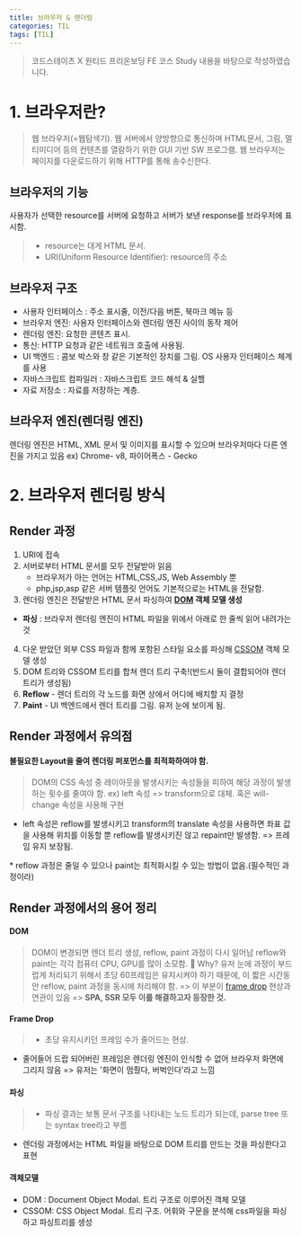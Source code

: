 ```yaml
---
title: 브라우저 & 렌더링
categories: TIL
tags: [TIL]
---
```


> 코드스테이츠 X 원티드 프리온보딩 FE 코스 Study 내용을 바탕으로 작성하였습니다.

# 1. 브라우저란?

> 웹 브라우저(=웹탐색기). 웹 서버에서 양방향으로 통신하며 HTML문서, 그림, 멀티미디어 등의 컨텐츠를 열람하기 위한 GUI 기반 SW 프로그램.
> 웹 브라우저는 페이지를 다운로드하기 위해 HTTP를 통해 송수신한다.

## 브라우저의 기능

사용자가 선택한 resource를 서버에 요청하고 서버가 보낸 response를 브라우저에 표시함.

> - resource는 대게 HTML 문서.
> - URI(Uniform Resource Identifier): resource의 주소

## 브라우저 구조

- 사용자 인터페이스 : 주소 표시줄, 이전/다음 버튼, 북마크 메뉴 등
- 브라우저 엔진: 사용자 인터페이스와 렌더링 엔진 사이의 동작 제어
- 렌더링 엔진: 요청한 콘텐츠 표시.
- 통신: HTTP 요청과 같은 네트워크 호출에 사용됨.
- UI 백엔드 : 콤보 박스와 창 같은 기본적인 장치를 그림. OS 사용자 인터페이스 체계를 사용
- 자바스크립트 컴파일러 : 자바스크립트 코드 해석 & 실핼
- 자료 저장소 : 자료를 저장하는 계층.

## 브라우저 엔진(렌더링 엔진)

렌더링 엔진은 HTML, XML 문서 및 이미지를 표시할 수 있으며 브라우저마다 다른 엔진을 가지고 있음
ex) Chrome- v8, 파이어폭스 - Gecko

# 2. 브라우저 렌더링 방식

## Render 과정

1. URI에 접속
2. 서버로부터 HTML 문서를 모두 전달받아 읽음
   - 브라우저가 아는 언어는 HTML,CSS,JS, Web Assembly 뿐
   - php,jsp,asp 같은 서버 템플릿 언어도 기본적으로는 HTML을 전달함.
3. 렌더링 엔진은 전달받은 HTML 문서 파싱하여 **[DOM](#dom) 객체 모델 생성**

- **파싱** : 브라우저 렌더링 엔진이 HTML 파일을 위에서 아래로 한 줄씩 읽어 내려가는 것

4. 다운 받았던 외부 CSS 파일과 함께 포함된 스타일 요소를 파싱해 [CSSOM](#cssom) 객체 모델 생성
5. DOM 트리와 CSSOM 트리를 합쳐 렌더 트리 구축!(반드시 둘이 결합되어야 렌더 트리가 생성됨)
6. **Reflow** - 렌더 트리의 각 노드를 화면 상에서 어디에 배치할 지 결정
7. **Paint** - UI 백엔드에서 렌더 트리를 그림. 유저 눈에 보이게 됨.

## Render 과정에서 유의점

#### 불필요한 Layout을 줄여 렌더링 퍼포먼스를 최적화하여야 함.

> DOM의 CSS 속성 중 레이아웃을 발생시키는 속성들을 피하여 해당 과정이 발생하는 횟수를 줄여야 함.
> ex) left 속성 => transform으로 대체. 혹은 will-change 속성을 사용해 구현

- left 속성은 reflow를 발생시키고 transform의 translate 속성을 사용하면 좌표 값을 사용해 위치를 이동할 뿐 reflow를 발생시키진 않고 repaint만 발생함. => 프레임 유지 보장됨.

\* reflow 과정은 줄일 수 있으나 paint는 최적화시킬 수 있는 방법이 없음.(필수적인 과정이라)

## Render 과정에서의 용어 정리

#### DOM

> DOM이 변경되면 렌더 트리 생성, reflow, paint 과정이 다시 일어남
> reflow와 paint는 각각 컴퓨터 CPU, GPU를 많이 소모함.
> 🤔 Why? 유저 눈에 과정이 부드럽게 처리되기 위해서 초당 60프레임은 유지시켜야 하기 때문에, 이 짧은 시간동안 reflow, paint 과정을 동시에 처리해야 함. => 이 부분이 [frame drop](#frame-drop) 현상과 연관이 있음
> => **SPA, SSR 모두 이를 해결하고자 등장한 것.**

#### Frame Drop

> - 초당 유지시키던 프레임 수가 줄어드는 현상.

- 줄어들어 드랍 되어버린 프레임은 렌더링 엔진이 인식할 수 없어 브라우저 화면에 그리지 않음
  => 유저는 '화면이 멈췄다, 버벅인다'라고 느낌

#### 파싱

> - 파싱 결과는 보통 문서 구조를 나타내는 노드 트리가 되는데, parse tree 또는 syntax tree라고 부름

- 렌더링 과정에서는 HTML 파일을 바탕으로 DOM 트리를 만드는 것을 파싱한다고 표현

#### 객체모델

- DOM : Document Object Modal. 트리 구조로 이루어진 객체 모델
- CSSOM: CSS Object Modal. 트리 구조. 어휘와 구문을 분석해 css파일을 파싱하고 파싱트리를 생성
